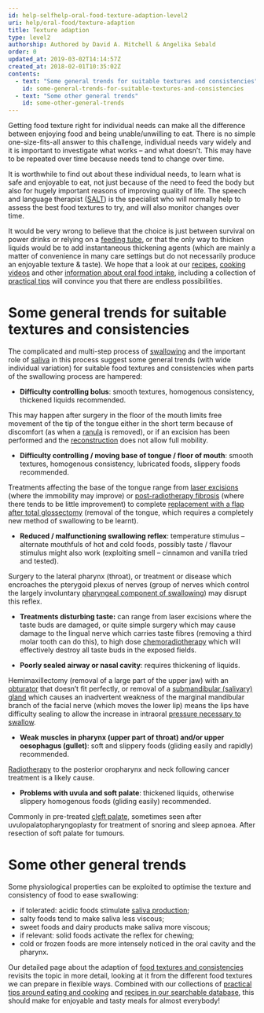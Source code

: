 ```yaml
---
id: help-selfhelp-oral-food-texture-adaption-level2
uri: help/oral-food/texture-adaption
title: Texture adaption
type: level2
authorship: Authored by David A. Mitchell & Angelika Sebald
order: 0
updated_at: 2019-03-02T14:14:57Z
created_at: 2018-02-01T10:35:02Z
contents:
  - text: "Some general trends for suitable textures and consistencies"
    id: some-general-trends-for-suitable-textures-and-consistencies
  - text: "Some other general trends"
    id: some-other-general-trends
---
```


<p>Getting food texture right for individual needs can make all
    the difference between enjoying food and being unable/unwilling
    to eat. There is no simple one-size-fits-all answer to this
    challenge, individual needs vary widely and it is important
    to investigate what works – and what doesn’t. This may have
    to be repeated over time because needs tend to change over
    time.</p>
<p>It is worthwhile to find out about these individual needs, to
    learn what is safe and enjoyable to eat, not just because
    of the need to feed the body but also for hugely important
    reasons of improving quality of life. The speech and language
    therapist (<a href="/help/salt">SALT</a>) is the specialist
    who will normally help to assess the best food textures to
    try, and will also monitor changes over time.</p>
<p>It would be very wrong to believe that the choice is just between
    survival on power drinks or relying on a <a href="/help/non-oral-food">feeding tube</a>,
    or that the only way to thicken liquids would be to add instantaneous
    thickening agents (which are mainly a matter of convenience
    in many care settings but do not necessarily produce an enjoyable
    texture &amp; taste). We hope that a look at our <a href="/help/oral-food/recipes/browse">recipes</a>,
    <a href="/help/oral-food/cooking-videos">cooking videos</a>    and other <a href="/help/oral-food">information about oral food intake</a>,
    including a collection of <a href="/help/oral-food/practical-tips">practical tips</a>    will convince you that there are endless possibilities.</p>
<h1 id="some-general-trends-for-suitable-textures-and-consistencies">Some general trends for suitable textures and consistencies</h1>
<p>The complicated and multi-step process of <a href="/help/oral-food/swallowing-anatomy-physiology">swallowing</a>    and the important role of <a href="/help/oral-food/saliva-and-eating">saliva</a>    in this process suggest some general trends (with wide individual
    variation) for suitable food textures and consistencies when
    parts of the swallowing process are hampered:</p>
<ul>
    <li><strong>Difficulty controlling bolus</strong>: smooth textures,
        homogenous consistency, thickened liquids recommended.</li>
</ul>
<p>This may happen after surgery in the floor of the mouth limits
    free movement of the tip of the tongue either in the short
    term because of discomfort (as when a <a href="/diagnosis/a-z/cyst/more-info">ranula</a>    is removed), or if an excision has been performed and the
    <a href="/treatment/surgery/reconstruction">reconstruction</a>    does not allow full mobility.</p>
<ul>
    <li><strong>Difficulty controlling / moving base of tongue / floor of mouth</strong>:
        smooth textures, homogenous consistency, lubricated foods,
        slippery foods recommended.</li>
</ul>
<p>Treatments affecting the base of the tongue range from <a href="/treatment/other/extreme-temperatures">laser excisions</a>    (where the immobility may improve) or <a href="/treatment/radiotherapy/application/detailed">post-radiotherapy fibrosis</a>    (where there tends to be little improvement) to complete
    <a href="/treatment/surgery/reconstruction">replacement with a flap after total glossectomy</a>    (removal of the tongue, which requires a completely new method
    of swallowing to be learnt).</p>
<ul>
    <li><strong>Reduced / malfunctioning swallowing reflex</strong>:
        temperature stimulus – alternate mouthfuls of hot and
        cold foods, possibly taste / flavour stimulus might also
        work (exploiting smell – cinnamon and vanilla tried and
        tested).</li>
</ul>
<p>Surgery to the lateral pharynx (throat), or treatment or disease
    which encroaches the pterygoid plexus of nerves (group of
    nerves which control the largely involuntary <a href="/help/oral-food/swallowing-anatomy-physiology">pharyngeal component of swallowing</a>)
    may disrupt this reflex.</p>
<ul>
    <li><strong>Treatments disturbing taste:</strong> can range from
        laser excisions where the taste buds are damaged, or
        quite simple surgery which may cause damage to the lingual
        nerve which carries taste fibres (removing a third molar
        tooth can do this), to high dose <a href="/treatment/radiotherapy">chemoradiotherapy</a>        which will effectively destroy all taste buds in the
        exposed fields.</li>
</ul>
<ul>
    <li><strong>Poorly sealed airway or nasal cavity</strong>: requires
        thickening of liquids.</li>
</ul>
<p>Hemimaxillectomy (removal of a large part of the upper jaw) with
    an <a href="/treatment/surgery/reconstruction">obturator</a>    that doesn’t fit perfectly, or removal of a <a href="/treatment/surgery/salivary-gland-problems">submandibular (salivary) gland</a>    which causes an inadvertent weakness of the marginal mandibular
    branch of the facial nerve (which moves the lower lip) means
    the lips have difficulty sealing to allow the increase in
    intraoral <a href="/help/oral-food/swallowing-anatomy-physiology">pressure necessary to swallow</a>.</p>
<ul>
    <li><strong>Weak muscles in pharynx (upper part of throat) and/or upper oesophagus (gullet)</strong>:
        soft and slippery foods (gliding easily and rapidly)
        recommended.</li>
</ul>
<p><a href="/treatment/radiotherapy">Radiotherapy</a> to the posterior
    oropharynx and neck following cancer treatment is a likely
    cause.</p>
<ul>
    <li><strong>Problems with uvula and soft palate</strong>: thickened
        liquids, otherwise slippery homogenous foods (gliding
        easily) recommended.</li>
</ul>
<p>Commonly in pre-treated <a href="/diagnosis/a-z/cleft-lip-palate/more-info">cleft palate</a>,
    sometimes seen after uvulopalatopharyngoplasty for treatment
    of snoring and sleep apnoea. After resection of soft palate
    for tumours.</p>
<h1 id="some-other-general-trends">Some other general trends</h1>
<p>Some physiological properties can be exploited to optimise the
    texture and consistency of food to ease swallowing:</p>
<ul>
    <li>if tolerated: acidic foods stimulate <a href="/help/oral-food/saliva-and-eating">saliva production</a>;</li>
    <li>salty foods tend to make saliva less viscous;</li>
    <li>sweet foods and dairy products make saliva more viscous;</li>
    <li>if relevant: solid foods activate the reflex for chewing;</li>
    <li>cold or frozen foods are more intensely noticed in the oral
        cavity and the pharynx.</li>
</ul>
<p>Our detailed page about the adaption of <a href="/help/oral-food/texture-adaption/detailed">food textures and consistencies</a>    revisits the topic in more detail, looking at it from the
    different food textures we can prepare in flexible ways.
    Combined with our collections of <a href="/help/oral-food/practical-tips">practical tips around eating and cooking</a>    and <a href="/help/oral-food/recipes/browse">recipes in our searchable database</a>,
    this should make for enjoyable and tasty meals for almost
    everybody!</p>
